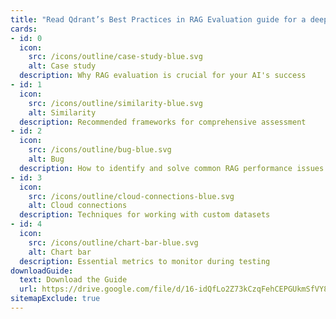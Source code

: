 ```yaml
---
title: "Read Qdrant’s Best Practices in RAG Evaluation guide for a deep dive into:"
cards:
- id: 0
  icon:
    src: /icons/outline/case-study-blue.svg
    alt: Case study
  description: Why RAG evaluation is crucial for your AI's success
- id: 1
  icon:
    src: /icons/outline/similarity-blue.svg
    alt: Similarity
  description: Recommended frameworks for comprehensive assessment
- id: 2
  icon:
    src: /icons/outline/bug-blue.svg
    alt: Bug
  description: How to identify and solve common RAG performance issues
- id: 3
  icon:
    src: /icons/outline/cloud-connections-blue.svg
    alt: Cloud connections
  description: Techniques for working with custom datasets
- id: 4
  icon:
    src: /icons/outline/chart-bar-blue.svg
    alt: Chart bar
  description: Essential metrics to monitor during testing
downloadGuide:
  text: Download the Guide
  url: https://drive.google.com/file/d/16-idQfLo2Z73kCzqFehCEPGUkmSfVY8f/view
sitemapExclude: true
---
```

